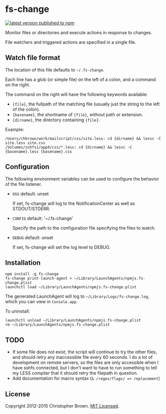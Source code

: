 # fs-change

[![latest version published to npm](https://badge.fury.io/js/fs-change.svg)](https://www.npmjs.com/package/fs-change)

Monitor files or directories and execute actions in response to changes.

File watchers and triggered actions are specified in a single file.


## Watch file format

The location of this file defaults to `~/.fs-change`.

Each line has a glob (or simple file) on the left of a colon, and a command on
the right.

The command on the right will have the following keywords available:

- `{file}`, the fullpath of the matching file (usually just the string to the
  left of the colon).
- `{basename}`, the shortname of `{file}`, without path or extension.
- `{dirname}`, the directory containing `{file}`.

Example:

    /Users/chbrown/work/mailscript/css/site.less: cd {dirname} && lessc -C site.less site.css
    /Volumes/sshfs1/app4/css/*.less: cd {dirname} && lessc -C {basename}.less {basename}.css


## Configuration

The following environment variables can be used to configure the behavior of
the file listener.

* `OSX` default: unset

  If set, fs-change will log to the NotificationCenter as well as STDOUT/STDERR.

* `CONFIG` default: '~/.fs-change'

  Specify the path to the configuration file specifying the files to watch.

* `DEBUG` default: unset

  If set, fs-change will set the log level to DEBUG.


## Installation

    npm install -g fs-change
    fs-change print-launch-agent > ~/Library/LaunchAgents/npmjs.fs-change.plist
    launchctl load ~/Library/LaunchAgents/npmjs.fs-change.plist

The generated LaunchAgent will log to `~/Library/Logs/fs-change.log`, which
you can view in `Console.app`.

To uninstall:

    launchctl unload ~/Library/LaunchAgents/npmjs.fs-change.plist
    rm ~/Library/LaunchAgents/npmjs.fs-change.plist


## TODO

* If some file does not exist, the script will continue to try the other files,
  and should retry any inaccessible file every 60 seconds. I do a lot of development on
  remote servers, so the files are only accessible when I have sshfs connected,
  but I don't want to have to run something to tell my LESS compiler that it
  should retry the filepath in question.
* Add documentation for macro syntax (`& /regex/flags/ => replacement`)


## License

Copyright 2012-2015 Christopher Brown.
[MIT Licensed](https://chbrown.github.io/licenses/MIT/#2012-2015).
